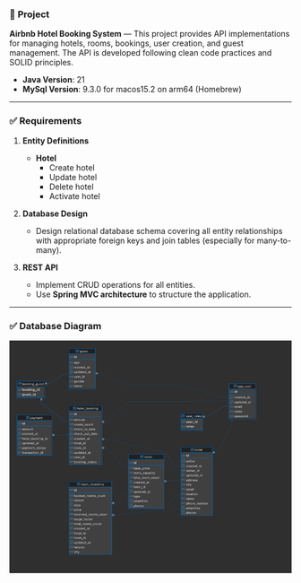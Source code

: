 ### 📘 **Project**

**Airbnb Hotel Booking System** — This project provides API implementations for managing hotels, rooms, bookings, user
creation, and guest management. The API is developed following clean code practices and SOLID principles.

* **Java Version**: 21
* **MySql Version**: 9.3.0 for macos15.2 on arm64 (Homebrew)

---

### ✅ **Requirements**

1. **Entity Definitions**

    * **Hotel**
        * Create hotel
        * Update hotel
        * Delete hotel
        * Activate hotel

2. **Database Design**

    * Design relational database schema covering all entity relationships with appropriate foreign keys and join
      tables (especially for many-to-many).

3. **REST API**

    * Implement CRUD operations for all entities.
    * Use **Spring MVC architecture** to structure the application.

---

### ✅ **Database Diagram**

![img.png](database-view.png)
